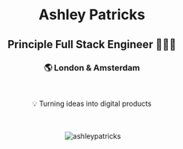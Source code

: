 <h1 align="center">Ashley Patricks</h1>
<h2 align="center">Principle Full Stack Engineer 👨🏿‍💻</h2>
<h3 align="center">🌎 London & Amsterdam</h3>
<br />

<p align="center">💡 Turning ideas into digital products</p>

<br />


<p align="center">&nbsp;<img align="center" src="https://github-readme-stats.vercel.app/api?username=ashleypatricks&show_icons=true" alt="ashleypatricks" /></p>
